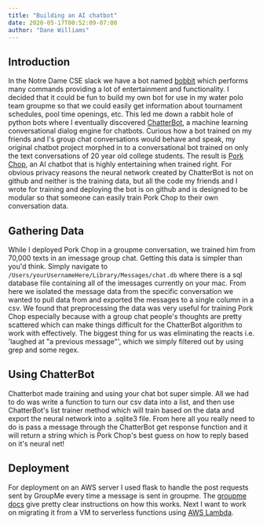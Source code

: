 ```yaml
---
title: "Building an AI chatbot"
date: 2020-05-17T00:52:09-07:00
author: "Dane Williams"
---
```


## Introduction

In the Notre Dame CSE slack we have a bot named [bobbit](https://github.com/pbui/bobbit) which performs many commands providing a lot of entertainment and functionality.
I decided that it could be fun to build my own bot for use in my water polo team groupme so that we could easily get information about tournament schedules, pool time openings, etc.
This led me down a rabbit hole of python bots where I eventually discovered [ChatterBot](https://github.com/gunthercox/ChatterBot), a machine learning conversational dialog engine for chatbots. 
Curious how a bot trained on my friends and I's group chat conversations would behave and speak, my original chatbot project morphed in to a conversational bot trained on only the text conversations of 20 year old college students. 
The result is [Pork Chop](https://github.com/danerwilliams/pork-chop), an AI chatbot that is highly entertaining when trained right. 
For obvious privacy reasons the neural network created by ChatterBot is not on github and neither is the training data, but all the code my friends and I wrote for training and deploying the bot is on github and is designed to be modular so that someone can easily train Pork Chop to their own conversation data. 

## Gathering Data

While I deployed Pork Chop in a groupme conversation, we trained him from 70,000 texts in an imessage group chat. 
Getting this data is simpler than you'd think. 
Simply navigate to `/Users/yourUsernameHere/Library/Messages/chat.db` where there is a sql database file containing all of the imessages currently on your mac. 
From here we isolated the message data from the specific conversation we wanted to pull data from and exported the messages to a single column in a csv. 
We found that preprocessing the data was very useful for training Pork Chop especially because with a group chat people's thoughts are pretty scattered which can make things difficult for the ChatterBot algorithm to work with effectively. 
The biggest thing for us was eliminating the reacts i.e. 'laughed at "a previous message"', which we simply filtered out by using grep and some regex. 

## Using ChatterBot

Chatterbot made training and using your chat bot super simple. 
All we had to do was write a function to turn our csv data into a list, and then use ChatterBot's list trainer method which will train based on the data and export the neural network into a .sqlite3 file. 
From here all you really need to do is pass a message through the ChatterBot get response function and it will return a string which is Pork Chop's best guess on how to reply based on it's neural net!

## Deployment

For deployment on an AWS server I used flask to handle the post requests sent by GroupMe every time a message is sent in groupme. The [groupme docs](https://dev.groupme.com/tutorials/bots) give pretty clear instructions on how this works. Next I want to work on migrating it from a VM to serverless functions using [AWS Lambda](https://aws.amazon.com/lambda/). 
